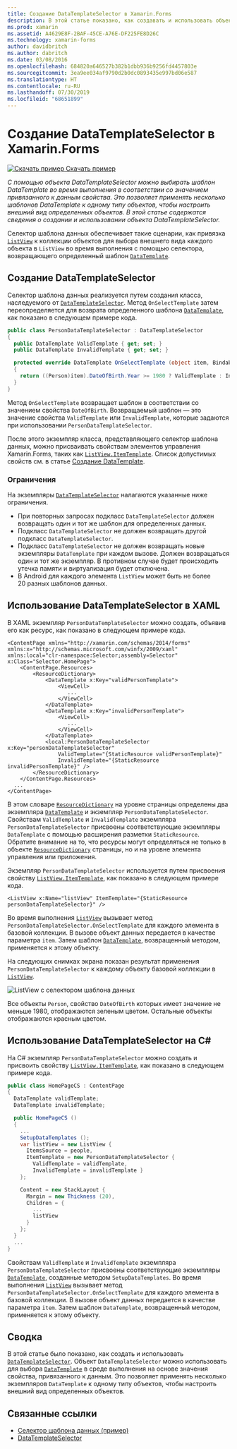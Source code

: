 ```yaml
---
title: Создание DataTemplateSelector в Xamarin.Forms
description: В этой статье показано, как создавать и использовать объект DataTemplateSelector для выбора шаблона DataTemplate во время выполнения в соответствии со значением привязанного к данным свойства.
ms.prod: xamarin
ms.assetid: A4629E8F-2BAF-45CE-A76E-DF225FE8D26C
ms.technology: xamarin-forms
author: davidbritch
ms.author: dabritch
ms.date: 03/08/2016
ms.openlocfilehash: 684820a646527b382b1dbb936b9256fd4457803e
ms.sourcegitcommit: 3ea9ee034af9790d2b0dc0893435e997bd06e587
ms.translationtype: HT
ms.contentlocale: ru-RU
ms.lasthandoff: 07/30/2019
ms.locfileid: "68651899"
---
```

# <a name="creating-a-xamarinforms-datatemplateselector"></a>Создание DataTemplateSelector в Xamarin.Forms

[![Скачать пример](~/media/shared/download.png) Скачать пример](https://docs.microsoft.com/samples/xamarin/xamarin-forms-samples/templates-datatemplateselector)

_С помощью объекта DataTemplateSelector можно выбирать шаблон DataTemplate во время выполнения в соответствии со значением привязанного к данным свойства. Это позволяет применять несколько шаблонов DataTemplate к одному типу объектов, чтобы настроить внешний вид определенных объектов. В этой статье содержатся сведения о создании и использовании объекта DataTemplateSelector._

Селектор шаблона данных обеспечивает такие сценарии, как привязка [`ListView`](xref:Xamarin.Forms.ListView) к коллекции объектов для выбора внешнего вида каждого объекта в `ListView` во время выполнения с помощью селектора, возвращающего определенный шаблон [`DataTemplate`](xref:Xamarin.Forms.DataTemplate).

## <a name="creating-a-datatemplateselector"></a>Создание DataTemplateSelector

Селектор шаблона данных реализуется путем создания класса, наследуемого от [`DataTemplateSelector`](xref:Xamarin.Forms.DataTemplateSelector). Метод `OnSelectTemplate` затем переопределяется для возврата определенного шаблона [`DataTemplate`](xref:Xamarin.Forms.DataTemplate), как показано в следующем примере кода.

```csharp
public class PersonDataTemplateSelector : DataTemplateSelector
{
  public DataTemplate ValidTemplate { get; set; }
  public DataTemplate InvalidTemplate { get; set; }

  protected override DataTemplate OnSelectTemplate (object item, BindableObject container)
  {
    return ((Person)item).DateOfBirth.Year >= 1980 ? ValidTemplate : InvalidTemplate;
  }
}
```

Метод `OnSelectTemplate` возвращает шаблон в соответствии со значением свойства `DateOfBirth`. Возвращаемый шаблон — это значение свойства `ValidTemplate` или `InvalidTemplate`, которые задаются при использовании `PersonDataTemplateSelector`.

После этого экземпляр класса, представляющего селектор шаблона данных, можно присваивать свойствам элементов управления Xamarin.Forms, таких как [`ListView.ItemTemplate`](xref:Xamarin.Forms.ItemsView`1). Список допустимых свойств см. в статье [Создание DataTemplate](~/xamarin-forms/app-fundamentals/templates/data-templates/creating.md).

### <a name="limitations"></a>Ограничения

На экземпляры [`DataTemplateSelector`](xref:Xamarin.Forms.DataTemplateSelector) налагаются указанные ниже ограничения.

- При повторных запросах подкласс `DataTemplateSelector` должен возвращать один и тот же шаблон для определенных данных.
- Подкласс `DataTemplateSelector` не должен возвращать другой подкласс `DataTemplateSelector`.
- Подкласс `DataTemplateSelector` не должен возвращать новые экземпляры `DataTemplate` при каждом вызове. Должен возвращаться один и тот же экземпляр. В противном случае будет происходить утечка памяти и виртуализация будет отключена.
- В Android для каждого элемента `ListView` может быть не более 20 разных шаблонов данных.

## <a name="consuming-a-datatemplateselector-in-xaml"></a>Использование DataTemplateSelector в XAML

В XAML экземпляр `PersonDataTemplateSelector` можно создать, объявив его как ресурс, как показано в следующем примере кода.

```xaml
<ContentPage xmlns="http://xamarin.com/schemas/2014/forms" xmlns:x="http://schemas.microsoft.com/winfx/2009/xaml" xmlns:local="clr-namespace:Selector;assembly=Selector" x:Class="Selector.HomePage">
    <ContentPage.Resources>
        <ResourceDictionary>
            <DataTemplate x:Key="validPersonTemplate">
                <ViewCell>
                   ...
                </ViewCell>
            </DataTemplate>
            <DataTemplate x:Key="invalidPersonTemplate">
                <ViewCell>
                   ...
                </ViewCell>
            </DataTemplate>
            <local:PersonDataTemplateSelector x:Key="personDataTemplateSelector"
                ValidTemplate="{StaticResource validPersonTemplate}"
                InvalidTemplate="{StaticResource invalidPersonTemplate}" />
        </ResourceDictionary>
    </ContentPage.Resources>
  ...
</ContentPage>
```

В этом словаре [`ResourceDictionary`](xref:Xamarin.Forms.ResourceDictionary) на уровне страницы определены два экземпляра [`DataTemplate`](xref:Xamarin.Forms.DataTemplate) и экземпляр `PersonDataTemplateSelector`. Свойствам `ValidTemplate` и `InvalidTemplate` экземпляра `PersonDataTemplateSelector` присвоены соответствующие экземпляры `DataTemplate` с помощью расширения разметки `StaticResource`. Обратите внимание на то, что ресурсы могут определяться не только в объекте [`ResourceDictionary`](xref:Xamarin.Forms.ResourceDictionary) страницы, но и на уровне элемента управления или приложения.

Экземпляр `PersonDataTemplateSelector` используется путем присвоения свойству [`ListView.ItemTemplate`](xref:Xamarin.Forms.ItemsView`1), как показано в следующем примере кода.

```xaml
<ListView x:Name="listView" ItemTemplate="{StaticResource personDataTemplateSelector}" />
```

Во время выполнения [`ListView`](xref:Xamarin.Forms.ListView) вызывает метод `PersonDataTemplateSelector.OnSelectTemplate` для каждого элемента в базовой коллекции. В вызове объект данных передается в качестве параметра `item`. Затем шаблон [`DataTemplate`](xref:Xamarin.Forms.DataTemplate), возвращенный методом, применяется к этому объекту.

На следующих снимках экрана показан результат применения `PersonDataTemplateSelector` к каждому объекту базовой коллекции в [`ListView`](xref:Xamarin.Forms.ListView).

![](selector-images/data-template-selector.png "ListView с селектором шаблона данных")

Все объекты `Person`, свойство `DateOfBirth` которых имеет значение не меньше 1980, отображаются зеленым цветом. Остальные объекты отображаются красным цветом.

## <a name="consuming-a-datatemplateselector-in-cnum"></a>Использование DataTemplateSelector на C&num;

На C# экземпляр `PersonDataTemplateSelector` можно создать и присвоить свойству [`ListView.ItemTemplate`](xref:Xamarin.Forms.ItemsView`1), как показано в следующем примере кода.

```csharp
public class HomePageCS : ContentPage
{
  DataTemplate validTemplate;
  DataTemplate invalidTemplate;

  public HomePageCS ()
  {
    ...
    SetupDataTemplates ();
    var listView = new ListView {
      ItemsSource = people,
      ItemTemplate = new PersonDataTemplateSelector {
        ValidTemplate = validTemplate,
        InvalidTemplate = invalidTemplate }
    };

    Content = new StackLayout {
      Margin = new Thickness (20),
      Children = {
        ...
        listView
      }
    };
  }
  ...  
}
```

Свойствам `ValidTemplate` и `InvalidTemplate` экземпляра `PersonDataTemplateSelector` присвоены соответствующие экземпляры [`DataTemplate`](xref:Xamarin.Forms.DataTemplate), созданные методом `SetupDataTemplates`. Во время выполнения [`ListView`](xref:Xamarin.Forms.ListView) вызывает метод `PersonDataTemplateSelector.OnSelectTemplate` для каждого элемента в базовой коллекции. В вызове объект данных передается в качестве параметра `item`. Затем шаблон `DataTemplate`, возвращенный методом, применяется к этому объекту.

## <a name="summary"></a>Сводка

В этой статье было показано, как создать и использовать [`DataTemplateSelector`](xref:Xamarin.Forms.DataTemplateSelector). Объект `DataTemplateSelector` можно использовать для выбора [`DataTemplate`](xref:Xamarin.Forms.DataTemplate) в среде выполнения на основе значения свойства, привязанного к данным. Это позволяет применять несколько экземпляров `DataTemplate` к одному типу объектов, чтобы настроить внешний вид определенных объектов.


## <a name="related-links"></a>Связанные ссылки

- [Селектор шаблона данных (пример)](https://docs.microsoft.com/samples/xamarin/xamarin-forms-samples/templates-datatemplateselector)
- [DataTemplateSelector](xref:Xamarin.Forms.DataTemplateSelector)
